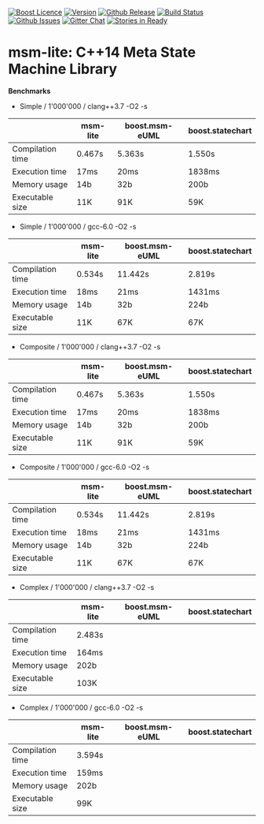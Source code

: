 <a href="http://www.boost.org/LICENSE_1_0.txt" target="_blank">![Boost Licence](http://img.shields.io/badge/license-boost-blue.svg)</a>
<a href="https://github.com/krzysztof-jusiak/msm-lite/releases" target="_blank">![Version](https://badge.fury.io/gh/krzysztof-jusiak%2Fmsm-lite.svg)</a>
<a href="https://github.com/krzysztof-jusiak/msm-lite/releases/latest" target="_blank">![Github Release](http://img.shields.io/github/release/krzysztof-jusiak/msm-lite.svg)</a>
<a href="https://travis-ci.org/krzysztof-jusiak/msm-lite" target="_blank">![Build Status](https://img.shields.io/travis/krzysztof-jusiak/msm-lite/cpp14.svg?label=linux/osx)</a>
<a href="http://github.com/krzysztof-jusiak/msm-lite/issues" target="_blank">![Github Issues](https://img.shields.io/github/issues/krzysztof-jusiak/msm-lite.svg)</a>
<a href="https://gitter.im/krzysztof-jusiak/msm-lite" target="_blank">![Gitter Chat](https://img.shields.io/badge/gitter-join%20chat%20%E2%86%92-brightgreen.svg)</a>
<a href="http://waffle.io/krzysztof-jusiak/msm-lite" target="_blank">![Stories in Ready](https://badge.waffle.io/krzysztof-jusiak/msm-lite.svg?label=ready&title=Ready)</a>

msm-lite: C++14 Meta State Machine Library
===============================================

**Benchmarks**

* Simple / 1'000'000 / clang++3.7 -O2 -s

|                  | msm-lite |  boost.msm-eUML | boost.statechart |
|------------------|----------|-----------------|------------------|
| Compilation time | 0.467s   | 5.363s          | 1.550s           |
| Execution time   | 17ms     | 20ms            | 1838ms           |
| Memory usage     | 14b      | 32b             | 200b             |
| Executable size  | 11K      | 91K             | 59K              |

* Simple / 1'000'000 / gcc-6.0 -O2 -s

|                  | msm-lite |  boost.msm-eUML | boost.statechart |
|------------------|----------|-----------------|------------------|
| Compilation time | 0.534s   | 11.442s         | 2.819s           |
| Execution time   | 18ms     | 21ms            | 1431ms           |
| Memory usage     | 14b      | 32b             | 224b             |
| Executable size  | 11K      | 67K             | 67K              |

* Composite / 1'000'000 / clang++3.7 -O2 -s

|                  | msm-lite |  boost.msm-eUML | boost.statechart |
|------------------|----------|-----------------|------------------|
| Compilation time | 0.467s   | 5.363s          | 1.550s           |
| Execution time   | 17ms     | 20ms            | 1838ms           |
| Memory usage     | 14b      | 32b             | 200b             |
| Executable size  | 11K      | 91K             | 59K              |

* Composite / 1'000'000 / gcc-6.0 -O2 -s

|                  | msm-lite |  boost.msm-eUML | boost.statechart |
|------------------|----------|-----------------|------------------|
| Compilation time | 0.534s   | 11.442s         | 2.819s           |
| Execution time   | 18ms     | 21ms            | 1431ms           |
| Memory usage     | 14b      | 32b             | 224b             |
| Executable size  | 11K      | 67K             | 67K              |

* Complex / 1'000'000 / clang++3.7 -O2 -s

|                  | msm-lite |  boost.msm-eUML | boost.statechart |
|------------------|----------|-----------------|------------------|
| Compilation time | 2.483s   |                 |                  |
| Execution time   | 164ms    |                 |                  |
| Memory usage     | 202b     |                 |                  |
| Executable size  | 103K     |                 |                  |

* Complex / 1'000'000 / gcc-6.0 -O2 -s

|                  | msm-lite |  boost.msm-eUML | boost.statechart |
|------------------|----------|-----------------|------------------|
| Compilation time | 3.594s   |                 |                  |
| Execution time   | 159ms    |                 |                  |
| Memory usage     | 202b     |                 |                  |
| Executable size  | 99K      |                 |                  |

